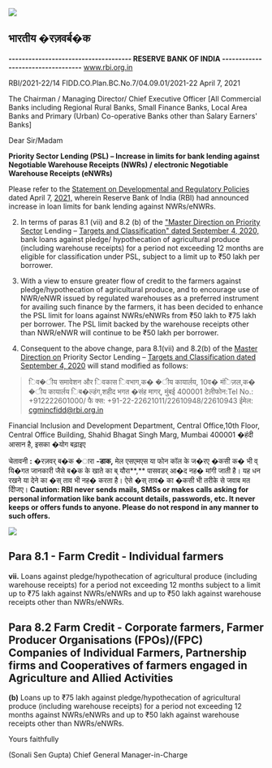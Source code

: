 ![](_page_0_Picture_0.jpeg)

## भारतीय �रज़वर्ब�क

**------------------------------------- RESERVE BANK OF INDIA ----------------------------------** www.rbi.org.in

RBI/2021-22/14 FIDD.CO.Plan.BC.No.7/04.09.01/2021-22 April 7, 2021

The Chairman / Managing Director/ Chief Executive Officer [All Commercial Banks including Regional Rural Banks, Small Finance Banks, Local Area Banks and Primary (Urban) Co-operative Banks other than Salary Earners' Banks]

Dear Sir/Madam

**Priority Sector Lending (PSL) – Increase in limits for bank lending against Negotiable Warehouse Receipts (NWRs) / electronic Negotiable Warehouse Receipts (eNWRs)**

Please refer to the [Statement on Developmental and Regulatory Policies](https://rbi.org.in/Scripts/BS_PressReleaseDisplay.aspx?prid=51382) dated April 7, [2021,](https://rbi.org.in/Scripts/BS_PressReleaseDisplay.aspx?prid=51382) wherein Reserve Bank of India (RBI) had announced increase in loan limits for bank lending against NWRs/eNWRs.

2. In terms of paras 8.1 (vii) and 8.2 (b) of the ["Master Direction on Priority Sector](https://www.rbi.org.in/Scripts/BS_ViewMasDirections.aspx?id=11959)  Lending – [Targets and Classification" dated September 4, 2020,](https://www.rbi.org.in/Scripts/BS_ViewMasDirections.aspx?id=11959) bank loans against pledge/ hypothecation of agricultural produce (including warehouse receipts) for a period not exceeding 12 months are eligible for classification under PSL, subject to a limit up to ₹50 lakh per borrower.

3. With a view to ensure greater flow of credit to the farmers against pledge/hypothecation of agricultural produce, and to encourage use of NWR/eNWR issued by regulated warehouses as a preferred instrument for availing such finance by the farmers, it has been decided to enhance the PSL limit for loans against NWRs/eNWRs from ₹50 lakh to ₹75 lakh per borrower. The PSL limit backed by the warehouse receipts other than NWR/eNWR will continue to be ₹50 lakh per borrower.

4. Consequent to the above change, para 8.1(vii) and 8.2(b) of the [Master Direction on](https://www.rbi.org.in/Scripts/BS_ViewMasDirections.aspx?id=11959)  Priority Sector Lending – [Targets and Classification dated September 4, 2020](https://www.rbi.org.in/Scripts/BS_ViewMasDirections.aspx?id=11959) will stand modified as follows:

> िव�ीय समावेशन और िवकास िवभाग,क� �ीय कायार्लय, 10व� मंिज़ल,क� �ीय कायार्लय िब�ल्डंग,शहीद भगत �संह मागर्, मुंबई 400001 टेलीफोन:Tel No.: +912222601000/ फै क्स: +91-22-22621011/22610948/22610943 ईमेल: cgmincfidd@rbi.org.in

Financial Inclusion and Development Department, Central Office,10th Floor, Central Office Building, Shahid Bhagat Singh Marg, Mumbai 400001 �हंदी आसान है, इसका �योग बढ़ाइए

चेतावनी **:** �रज़वर् ब�क �ारा **-**डाक**,** मेल एसएमएस या फोन कॉल के ज�रए �कसी क� भी व् यि�गत जानकारी जैसे ब�क के खाते का ब् यौरा**,** पासवडर् आ�द नह� मांगी जाती है। यह धन रखने या देने का �स् ताव भी नह� करता है। ऐसे �स् ताव� का �कसी भी तरीके से जवाब मत दीिजए। **Caution: RBI never sends mails, SMSs or makes calls asking for personal information like bank account details, passwords, etc. It never keeps or offers funds to anyone. Please do not respond in any manner to such offers.**

![](_page_1_Picture_0.jpeg)

## **Para 8.1 - Farm Credit - Individual farmers**

**vii.** Loans against pledge/hypothecation of agricultural produce (including warehouse receipts) for a period not exceeding 12 months subject to a limit up to ₹75 lakh against NWRs/eNWRs and up to ₹50 lakh against warehouse receipts other than NWRs/eNWRs.

## **Para 8.2 Farm Credit - Corporate farmers, Farmer Producer Organisations (FPOs)/(FPC) Companies of Individual Farmers, Partnership firms and Cooperatives of farmers engaged in Agriculture and Allied Activities**

**(b)** Loans up to ₹75 lakh against pledge/hypothecation of agricultural produce (including warehouse receipts) for a period not exceeding 12 months against NWRs/eNWRs and up to ₹50 lakh against warehouse receipts other than NWRs/eNWRs.

Yours faithfully

(Sonali Sen Gupta) Chief General Manager-in-Charge